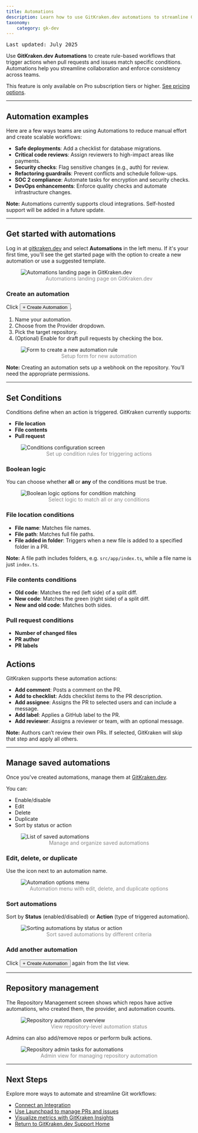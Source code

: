 ```yaml
---
title: Automations
description: Learn how to use GitKraken.dev automations to streamline GitHub, Bitbucket, Azure DevOps and GitLab workflows with triggers, conditions, and actions.
taxonomy:
    category: gk-dev
---
```


<kbd>Last updated: July 2025</kbd>

Use **GitKraken.dev Automations** to create rule-based workflows that trigger actions when pull requests and issues match specific conditions. Automations help you streamline collaboration and enforce consistency across teams.


<div class='callout callout--warning'>
    <p>This feature is only available on Pro subscription tiers or higher. <a href="https://www.gitkraken.com/pricing?source=help_center&product=gitkraken_dot_dev" target="_blank">See pricing options</a>.</p>
</div>

***

## Automation examples

Here are a few ways teams are using Automations to reduce manual effort and create scalable workflows:

- **Safe deployments**: Add a checklist for database migrations.
- **Critical code reviews**: Assign reviewers to high-impact areas like payments.
- **Security checks**: Flag sensitive changes (e.g., auth) for review.
- **Refactoring guardrails**: Prevent conflicts and schedule follow-ups.
- **SOC 2 compliance**: Automate tasks for encryption and security checks.
- **DevOps enhancements**: Enforce quality checks and automate infrastructure changes.

<div class='callout callout--warning'>
    <p><strong>Note:</strong> Automations currently supports cloud integrations. Self-hosted support will be added in a future update.</p>
</div>

***

## Get started with automations

Log in at [gitkraken.dev](https://gitkraken.dev/?source=help_center&product=gitkraken_dot_dev) and select **Automations** in the left menu. If it's your first time, you'll see the get started page with the option to create a new automation or use a suggested template.

<figure>
  <img src="/wp-content/uploads/gkdev-createautomations.jpeg" class="help-center-img img-bordered" alt="Automations landing page in GitKraken.dev">
  <figcaption style="color:#888;text-align:center">Automations landing page on GitKraken.dev</figcaption>
</figure>

### Create an automation

Click <button class="button button--success button--ui button--nolink">+ Create Automation</button>.

1. Name your automation.
2. Choose from the Provider dropdown.
3. Pick the target repository.
4. (Optional) Enable for draft pull requests by checking the box.

<figure>
  <img src="/wp-content/uploads/gkdev-createautomations2.png" class="help-center-img img-bordered" alt="Form to create a new automation rule">
  <figcaption style="color:#888;text-align:center">Setup form for new automation</figcaption>
</figure>

<div class='callout callout--warning'>
    <p><strong>Note:</strong> Creating an automation sets up a webhook on the repository. You’ll need the appropriate permissions.</p>
</div>

***

## Set Conditions

Conditions define when an action is triggered. GitKraken currently supports:

- **File location**
- **File contents**
- **Pull request**

<figure>
  <img src="/wp-content/uploads/gkdev-createautomations3.png" class="help-center-img img-bordered" alt="Conditions configuration screen">
  <figcaption style="color:#888;text-align:center">Set up condition rules for triggering actions</figcaption>
</figure>

### Boolean logic

You can choose whether **all** or **any** of the conditions must be true.

<figure>
  <img src="/wp-content/uploads/gkdev-createautomations4.png" class="help-center-img img-bordered" alt="Boolean logic options for condition matching">
  <figcaption style="color:#888;text-align:center">Select logic to match all or any conditions</figcaption>
</figure>

### File location conditions

- **File name**: Matches file names.
- **File path**: Matches full file paths.
- **File added in folder**: Triggers when a new file is added to a specified folder in a PR.

<div class='callout callout--warning'>
    <p><strong>Note:</strong> A file path includes folders, e.g. <code>src/app/index.ts</code>, while a file name is just <code>index.ts</code>.</p>
</div>

### File contents conditions

- **Old code**: Matches the red (left side) of a split diff.
- **New code**: Matches the green (right side) of a split diff.
- **New and old code**: Matches both sides.

### Pull request conditions

- **Number of changed files**
- **PR author**
- **PR labels**

## Actions

GitKraken supports these automation actions:

- **Add comment**: Posts a comment on the PR.
- **Add to checklist**: Adds checklist items to the PR description.
- **Add assignee**: Assigns the PR to selected users and can include a message.
- **Add label**: Applies a GitHub label to the PR.
- **Add reviewer**: Assigns a reviewer or team, with an optional message.

<div class='callout callout--warning'>
    <p><strong>Note:</strong> Authors can’t review their own PRs. If selected, GitKraken will skip that step and apply all others.</p>
</div>

***

## Manage saved automations

Once you've created automations, manage them at [GitKraken.dev](https://gitkraken.dev/automations/general?source=help_center&product=gitkraken_dot_dev).

You can:

- Enable/disable
- Edit
- Delete
- Duplicate
- Sort by status or action

<figure>
  <img src="/wp-content/uploads/gkdev-createautomations5.png" class="help-center-img img-bordered" alt="List of saved automations">
  <figcaption style="color:#888;text-align:center">Manage and organize saved automations</figcaption>
</figure>

### Edit, delete, or duplicate

Use the <i class="fas fa-ellipsis-v"></i> icon next to an automation name.

<figure>
  <img src="/wp-content/uploads/gkdev-createautomations6.png" class="help-center-img img-bordered" alt="Automation options menu">
  <figcaption style="color:#888;text-align:center">Automation menu with edit, delete, and duplicate options</figcaption>
</figure>

### Sort automations

Sort by **Status** (enabled/disabled) or **Action** (type of triggered automation).

<figure>
  <img src="/wp-content/uploads/gkdev-createautomations7.png" class="help-center-img img-bordered" alt="Sorting automations by status or action">
  <figcaption style="color:#888;text-align:center">Sort saved automations by different criteria</figcaption>
</figure>

### Add another automation

Click <button class="button button--success button--ui button--nolink">+ Create Automation</button> again from the list view.

***

## Repository management

The Repository Management screen shows which repos have active automations, who created them, the provider, and automation counts.

<figure>
  <img src="/wp-content/uploads/gkdev-createautomations8.png" class="help-center-img img-bordered" alt="Repository automation overview">
  <figcaption style="color:#888;text-align:center">View repository-level automation status</figcaption>
</figure>

Admins can also add/remove repos or perform bulk actions.

<figure>
  <img src="/wp-content/uploads/gkdev-createautomations9.png" class="help-center-img img-bordered" alt="Repository admin tasks for automations">
  <figcaption style="color:#888;text-align:center">Admin view for managing repository automation</figcaption>
</figure>

***

## Next Steps

Explore more ways to automate and streamline Git workflows:
- [Connect an Integration](/gk-dev/gk-dev-integrations/)
- [Use Launchpad to manage PRs and issues](/gk-dev/gk-dev-home/#launchpad-your-daily-git-dashboard)
- [Visualize metrics with GitKraken Insights](/gk-dev/gk-dev-insights/)
- [Return to GitKraken.dev Support Home](/gk-dev/gk-dev-home/)